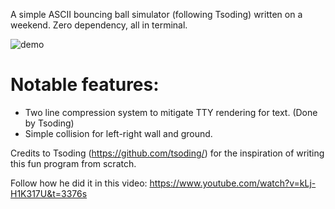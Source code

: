 A simple ASCII bouncing ball simulator (following Tsoding) written on a weekend. Zero dependency, all in terminal.

![demo](https://github.com/user-attachments/assets/9c23657c-0779-4680-88de-e244f9ef4334)

# Notable features:
- Two line compression system to mitigate TTY rendering for text. (Done by Tsoding)
- Simple collision for left-right wall and ground.

Credits to Tsoding (https://github.com/tsoding/) for the inspiration of writing this fun program from scratch.

Follow how he did it in this video: https://www.youtube.com/watch?v=kLj-H1K317U&t=3376s
